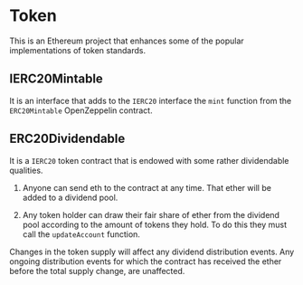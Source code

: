 # Token

This is an Ethereum project that enhances some of the popular implementations of token standards.

## IERC20Mintable

It is an interface that adds to the `IERC20` interface the `mint` function from the `ERC20Mintable` OpenZeppelin contract.

## ERC20Dividendable

It is a `IERC20` token contract that is endowed with some rather dividendable qualities. 

1. Anyone can send eth to the contract at any time. That ether will be added to a dividend pool.

2. Any token holder can draw their fair share of ether from the dividend pool according to the amount of tokens they hold. To do this they must call the `updateAccount` function.

Changes in the token supply will affect any dividend distribution events. Any ongoing distribution events for which the contract has received the ether before the total supply change, are unaffected.